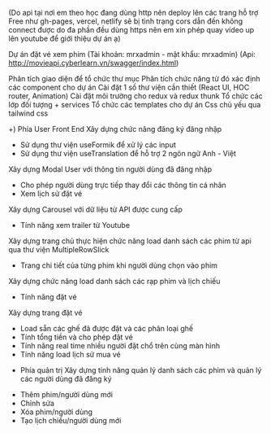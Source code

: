 (Do api tại nơi em theo học đang dùng http nên deploy lên các trang hỗ trợ Free như gh-pages, vercel, netlify sẽ bị tình trạng cors dẫn đến không connect được do đa phần đều dùng https nên em xin phép quay video up lên youtube để giới thiệu dự án ạ)

Dự án đặt vé xem phim 
(Tài khoản: mrxadmin - mật khẩu: mrxadmin)
(Api: http://movieapi.cyberlearn.vn/swagger/index.html)

Phân tích giao diện để tổ chức thư mục
Phân tích chức năng từ đó xác định các component cho dự án
Cài đặt 1 số thư viện cần thiết (React UI, HOC router, Animation)
Cài đặt môi trường cho redux và redux thunk
Tổ chức các lớp đối tượng + services
Tổ chức các templates cho dự án
Css chủ yếu qua tailwind css

+) Phía User Front End
Xây dựng chức năng đăng ký đăng nhập
+ Sử dụng thư viện useFormik để xử lý các input
+ Sử dụng thư viện useTranslation để hỗ trợ 2 ngôn ngữ Anh - Việt

Xây dựng Modal User với thông tin người dùng đã đăng nhập
+ Cho phép người dùng trực tiếp thay đổi các thông tin cá nhân
+ Xem lịch sử đặt vé

Xây dựng Carousel với dữ liệu từ API được cung cấp
+ Tính năng xem trailer từ Youtube

Xây dựng trang chủ thực hiện chức năng load danh sách các phim từ api qua thư viện MultipleRowSlick
+ Trang chi tiết của từng phim khi người dùng chọn vào phim

Xây dựng chức năng load danh sách các rạp phim và lịch chiếu
+ Tính năng đặt vé

Xây dựng trang đặt vé
+ Load sẵn các ghế đã được đặt và các phân loại ghế
+ Tính tổng tiền và cho phép đặt vé
+ Tính năng real time nhiều người đặt chổ trên cùng màn hình
+ Tính năng load lịch sử mua vé


- Phía quản trị
Xây dựng tính năng quản lý danh sách các phim và quản lý các người dùng đã đăng ký
+ Thêm phim/người dùng mới
+ Chỉnh sửa 
+ Xóa phim/người dùng
+ Tạo lịch chiếu/người dùng mới 

